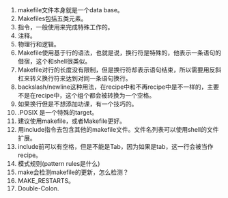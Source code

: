 1. makefile文件本身就是一个data base。
2. Makefiles包括五类元素。
3. 指令，一般使用来完成特殊工作的。
4. 注释。
5. 物理行和逻辑。
6. Makefile使用基于行的语法，也就是说，换行符是特殊的，他表示一条语句的借宿，这个和shell很类似。
7. Makefile对行的长度没有限制，但是换行符却表示语句结束，所以需要用反斜杠来转义换行符来达到对同一条语句换行。
8. backslash/newline这种用法，在recipe中和不再recipe中是不一样的，主要不是在recipe中，这个组个都会被转换为一个空格。
9. 如果换行但是不想添加功课，有一个技巧的。
10. .POSIX 是一个特殊的target。
11. 建议使用makefile，或者Makefile更好。
12. 用include指令去包含其他的makefile文件。文件名列表可以使用shell的文件扩展。
13. include前可以有空格，但是不能是Tab，因为如果是tab，这一行会被当作recipe。
14. 模式规则(pattern rules是什么)
15. make会检测makefile的更新，怎么检测？
16. MAKE_RESTARTS。
17. Double-Colon.
